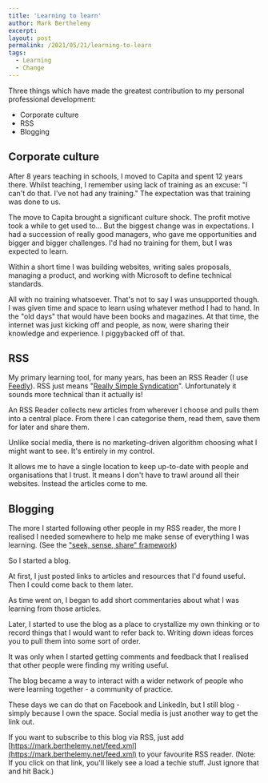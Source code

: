 ```yaml
---
title: 'Learning to learn'
author: Mark Berthelemy
excerpt:
layout: post
permalink: /2021/05/21/learning-to-learn
tags:
  - Learning
  - Change
---
```

Three things which have made the greatest contribution to my personal professional development:

- Corporate culture
- RSS
- Blogging

## Corporate culture

After 8 years teaching in schools, I moved to Capita and spent 12 years there. Whilst teaching, I remember using lack of training as an excuse: "I can't do that. I've not had any training." The expectation was that training was done to us.

The move to Capita brought a significant culture shock. The profit motive took a while to get used to... But the biggest change was in expectations. I had a succession of really good managers, who gave me opportunities and bigger and bigger challenges. I'd had no training for them, but I was expected to learn.

Within a short time I was building websites, writing sales proposals, managing a product, and working with Microsoft to define technical standards.

All with no training whatsoever. That's not to say I was unsupported though. I was given time and space to learn using whatever method I had to hand. In the "old days" that would have been books and magazines. At that time, the internet was just kicking off and people, as now, were sharing their knowledge and experience. I piggybacked off of that.

## RSS

My primary learning tool, for many years, has been an RSS Reader (I use [Feedly](https://feedly.com/)). RSS just means "[Really Simple Syndication](https://en.wikipedia.org/wiki/RSS)". Unfortunately it sounds more technical than it actually is!

An RSS Reader collects new articles from wherever I choose and pulls them into a central place. From there I can categorise them, read them, save them for later and share them.

Unlike social media, there is no marketing-driven algorithm choosing what I might want to see. It's entirely in my control.

It allows me to have a single location to keep up-to-date with people and organisations that I trust. It means I don't have to trawl around all their websites. Instead the articles come to me.

## Blogging

The more I started following other people in my RSS reader, the more I realised I needed somewhere to help me make sense of everything I was learning. (See the ["seek, sense, share" framework](https://jarche.com/pkm/))

So I started a blog.

At first, I just posted links to articles and resources that I'd found useful. Then I could come back to them later.

As time went on, I began to add short commentaries about what I was learning from those articles.

Later, I started to use the blog as a place to crystallize my own thinking or to record things that I would want to refer back to. Writing down ideas forces you to pull them into some sort of order.

It was only when I started getting comments and feedback that I realised that other people were finding my writing useful.

The blog became a way to interact with a wider network of people who were learning together - a community of practice.

These days we can do that on Facebook and LinkedIn, but I still blog - simply because I own the space. Social media is just another way to get the link out.

If you want to subscribe to this blog via RSS, just add [https://mark.berthelemy.net/feed.xml](https://mark.berthelemy.net/feed.xml) to your favourite RSS reader. (Note: If you click on that link, you'll likely see a load a techie stuff. Just ignore that and hit Back.)
